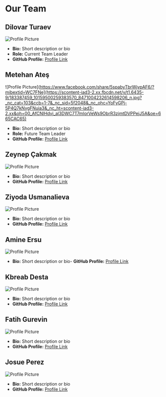 # Our Team

## Dilovar Turaev

![Profile Picture](profile-picture-url) 

- **Bio:** Short description or bio
- **Role:** Current Team Leader
- **GitHub Profile:** [Profile Link](link-to-github-profile)

## Metehan Ateş

![Profile Picture](https://www.facebook.com/share/5spabyTbrWjvpAF6/?mibextid=WC7FNe](https://scontent-iad3-2.xx.fbcdn.net/v/t1.6435-9/183387459_10159500259383570_8471004232614598206_n.jpg?_nc_cat=103&ccb=1-7&_nc_sid=5f2048&_nc_ohc=YoFyGPj-5P4Q7kNvgFNuia3&_nc_ht=scontent-iad3-2.xx&oh=00_AfCNlHdvj_al3DWC7T7mlorVeWs9ObrR3zjmtDVPPejJ5A&oe=665CAC65)

- **Bio:** Short description or bio
- **Role:** Future Team Leader
- **GitHub Profile:** [Profile Link](https://github.com/4745Mthn)

## Zeynep Çakmak

![Profile Picture](profile-picture-url)

- **Bio:** Short description or bio
- **GitHub Profile:** [Profile Link](link-to-github-profile)

## Ziyoda Usmanalieva

![Profile Picture](profile-picture-url)

- **Bio:** Short description or bio
- **GitHub Profile:** [Profile Link](link-to-github-profile)

## Amine Ersu

![Profile Picture](profile-picture-url)

- **Bio:** Short description or bio- **GitHub Profile:** [Profile Link](link-to-github-profile)

## Kbreab Desta

![Profile Picture](profile-picture-url)

- **Bio:** Short description or bio
- **GitHub Profile:** [Profile Link](link-to-github-profile)

## Fatih Gurevin

![Profile Picture](profile-picture-url)

- **Bio:** Short description or bio
- **GitHub Profile:** [Profile Link](link-to-github-profile)

## Josue Perez

![Profile Picture](profile-picture-url)

- **Bio:** Short description or bio
- **GitHub Profile:** [Profile Link](link-to-github-profile)
